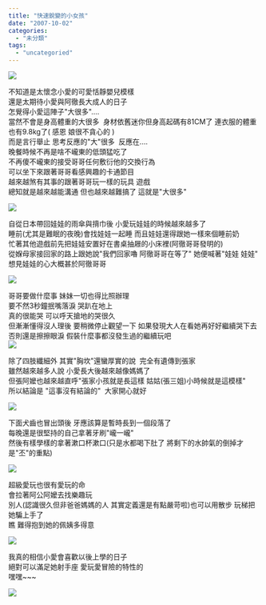 ```yaml
---
title: "快速銳變的小女孩"
date: "2007-10-02"
categories: 
  - "未分類"
tags: 
  - "uncategoried"
---
```


![](images/1445575074_bc94022334.jpg)

不知道是太懷念小愛的可愛恬靜嬰兒模樣  
還是太期待小愛與阿徹長大成人的日子  
怎覺得小愛這陣子"大很多"....  
當然不會是身高體重的大很多  身材依舊迷你但身高起碼有81CM了 連衣服的體重也有9.8kg了( 感恩 娘很不貪心的 )  
而是言行舉止 思考反應的"大"很多  反應在....  
晚餐時候不再是啥不巄東的低頭猛吃了  
不再傻不巄東的接受哥哥任何敷衍他的交換行為  
可以坐下來跟著哥哥看感興趣的卡通節目  
越來越煞有其事的跟著哥哥玩一樣的玩具 遊戲  
總知就是越來越能溝通 但也越來越難搞了 這就是"大很多"  
  
![](images/1445575074_bc94022334.jpg)

自從日本帶回娃娃的雨傘與揹巾後 小愛玩娃娃的時候越來越多了  
睡前(尤其是難眠的夜晚)會找娃娃一起睡 而且娃娃還得跟她一樣來個睡前奶  
忙著其他遊戲前先把娃娃安置好在書桌抽屜的小床裡(阿徹哥哥發明的)   
從媬母家接回家的路上跟她說"我們回家嚕 阿徹哥哥在等了" 她便喊著"娃娃 娃娃"  
想見娃娃的心大概甚於阿徹哥哥  
  
![](images/1444717327_8537a72c99.jpg)  
  
哥哥要做什麼事 妹妹一切也得比照辦理  
要不然3秒鐘抿嘴落淚 哭趴在地上  
真的很能哭 可以呼天搶地的哭很久  
但漸漸懂得沒人理後 要稍微停止觀望一下 如果發現大人在看她再好好繼續哭下去  
否則還是擦擦眼淚 假裝什麼事都沒發生過的繼續玩吧   
![](images/1445578646_8fdf74930a.jpg)  
  
除了四肢纖細外 其實"胸坎"還蠻厚實的說  完全有遺傳到張家  
雖然越來越多人說 小愛長大後越來越像媽媽了  
但張阿嬤也越來越直呼"張家小孩就是長這樣 姑姑(張三姐)小時候就是這模樣"  
所以結論是 "這事沒有結論的"  大家開心就好  
  
![](images/1445577878_91ba614c94.jpg)  
  
下面犬齒也冒出頭後 牙應該算是暫時長到一個段落了  
每晚還是很堅持的自己拿著牙刷"巄一巄"  
然後有樣學樣的拿著漱口杯漱口(只是水都喝下肚了 將剩下的水帥氣的倒掉才是"丕"的重點)  
  
![](images/1444714567_efc26a7e65.jpg)  
  
超級愛玩也很有愛玩的命    
會拉著阿公阿嬤去找樂趣玩  
別人(認識很久但非爸爸媽媽的人 其實定義還是有點嚴苛啦)也可以用散步 玩梯把她騙上手了  
瞧 難得抱到她的佩姨多得意  
  
![](images/1445576430_5802363632.jpg)  
  
我真的相信小愛會喜歡以後上學的日子  
絕對可以滿足她射手座 愛玩愛冒險的特性的  
嘿嘿~~~  
  
![](images/1444712619_5b68483ef2.jpg)
